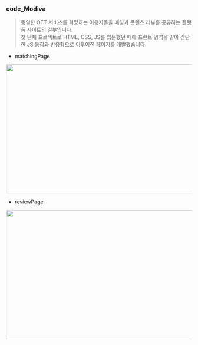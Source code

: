 ### code_Modiva

> 동일한 OTT 서비스를 희망하는 이용자들을 매칭과 콘텐츠 리뷰를 공유하는 플랫폼 사이트의 일부입니다.
> <br>첫 단체 프로젝트로 HTML, CSS, JS를 입문했던 때에 프런트 영역을 맡아 간단한 JS 동작과 반응형으로 이루어진 페이지를 개발했습니다.</br>

- matchingPage
<p align="center"><img src="https://user-images.githubusercontent.com/85089341/222609498-52775b4a-f8cd-4956-924d-02e39e69041f.png" width="700" height="350"></p>

- reviewPage
<p align="center"><img src="https://user-images.githubusercontent.com/85089341/222611585-c847684e-cd22-479a-9e80-dc29e57777ae.png" width="700" height="350"></p>
